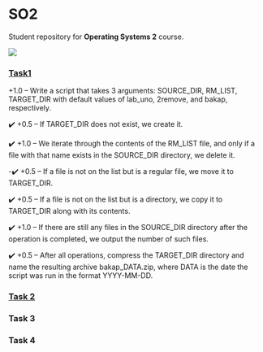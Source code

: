 # SO2

Student repository for **Operating Systems 2** course.

![](https://cdn.discordapp.com/attachments/1071914685416341654/1084238637920698519/i8wiq9ddhrx71.png)

### [Task1](/lab1)
 +1.0 – Write a script that takes 3 arguments: SOURCE_DIR, RM_LIST, TARGET_DIR with default values of lab_uno, 2remove, and bakap, respectively.

:heavy_check_mark: +0.5 – If TARGET_DIR does not exist, we create it.

:heavy_check_mark: +1.0 – We iterate through the contents of the RM_LIST file, and only if a file with that name exists in the SOURCE_DIR directory, we delete it.

-:heavy_check_mark: +0.5 – If a file is not on the list but is a regular file, we move it to TARGET_DIR. 

:heavy_check_mark: +0.5 – If a file is not on the list but is a directory, we copy it to TARGET_DIR along with its contents.

:heavy_check_mark: +1.0  – If there are still any files in the SOURCE_DIR directory after the operation is completed, we output the number of such files.

:heavy_check_mark: +0.5 – After all operations, compress the TARGET_DIR directory and name the resulting archive bakap_DATA.zip, where DATA is the date the script was run in the format YYYY-MM-DD.

### [Task 2](/lab2)

### Task 3

### Task 4




